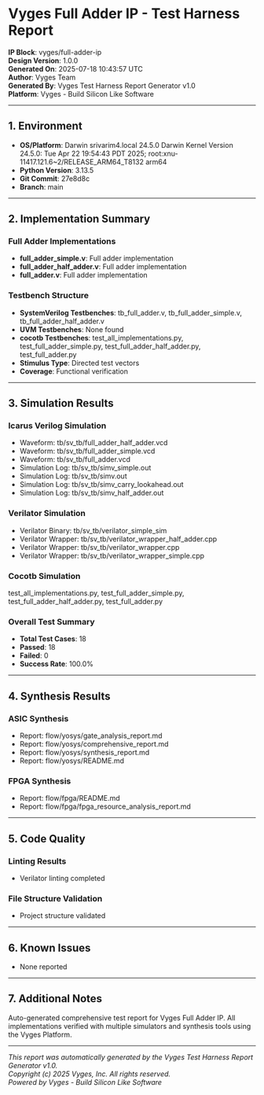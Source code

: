 
# Vyges Full Adder IP - Test Harness Report

**IP Block**: vyges/full-adder-ip  
**Design Version**: 1.0.0  
**Generated On**: 2025-07-18 10:43:57 UTC  
**Author**: Vyges Team  
**Generated By**: Vyges Test Harness Report Generator v1.0  
**Platform**: Vyges - Build Silicon Like Software

---

## 1. Environment

- **OS/Platform**: Darwin srivarim4.local 24.5.0 Darwin Kernel Version 24.5.0: Tue Apr 22 19:54:43 PDT 2025; root:xnu-11417.121.6~2/RELEASE_ARM64_T8132 arm64
- **Python Version**: 3.13.5
- **Git Commit**: 27e8d8c
- **Branch**: main

---

## 2. Implementation Summary

### Full Adder Implementations
- **full_adder_simple.v**: Full adder implementation
- **full_adder_half_adder.v**: Full adder implementation
- **full_adder.v**: Full adder implementation

### Testbench Structure
- **SystemVerilog Testbenches**: tb_full_adder.v, tb_full_adder_simple.v, tb_full_adder_half_adder.v
- **UVM Testbenches**: None found
- **cocotb Testbenches**: test_all_implementations.py, test_full_adder_simple.py, test_full_adder_half_adder.py, test_full_adder.py
- **Stimulus Type**: Directed test vectors
- **Coverage**: Functional verification

---

## 3. Simulation Results

### Icarus Verilog Simulation
- Waveform: tb/sv_tb/full_adder_half_adder.vcd
- Waveform: tb/sv_tb/full_adder_simple.vcd
- Waveform: tb/sv_tb/full_adder.vcd
- Simulation Log: tb/sv_tb/simv_simple.out
- Simulation Log: tb/sv_tb/simv.out
- Simulation Log: tb/sv_tb/simv_carry_lookahead.out
- Simulation Log: tb/sv_tb/simv_half_adder.out

### Verilator Simulation
- Verilator Binary: tb/sv_tb/verilator_simple_sim
- Verilator Wrapper: tb/sv_tb/verilator_wrapper_half_adder.cpp
- Verilator Wrapper: tb/sv_tb/verilator_wrapper.cpp
- Verilator Wrapper: tb/sv_tb/verilator_wrapper_simple.cpp

### Cocotb Simulation
test_all_implementations.py, test_full_adder_simple.py, test_full_adder_half_adder.py, test_full_adder.py

### Overall Test Summary
- **Total Test Cases**: 18
- **Passed**: 18
- **Failed**: 0
- **Success Rate**: 100.0%

---

## 4. Synthesis Results

### ASIC Synthesis
- Report: flow/yosys/gate_analysis_report.md
- Report: flow/yosys/comprehensive_report.md
- Report: flow/yosys/synthesis_report.md
- Report: flow/yosys/README.md

### FPGA Synthesis
- Report: flow/fpga/README.md
- Report: flow/fpga/fpga_resource_analysis_report.md

---

## 5. Code Quality

### Linting Results
- Verilator linting completed

### File Structure Validation
- Project structure validated

---

## 6. Known Issues

- None reported

---

## 7. Additional Notes

Auto-generated comprehensive test report for Vyges Full Adder IP. All implementations verified with multiple simulators and synthesis tools using the Vyges Platform.

---

*This report was automatically generated by the Vyges Test Harness Report Generator v1.0.*  
*Copyright (c) 2025 Vyges, Inc. All rights reserved.*  
*Powered by Vyges - Build Silicon Like Software*
